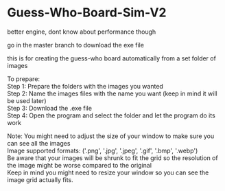 # Guess-Who-Board-Sim-V2
better engine, dont know about performance though  
  
go in the master branch to download the exe file  
  
this is for creating the guess-who board automatically from a set folder of images  
  
To prepare:  
Step 1: Prepare the folders with the images you wanted  
Step 2: Name the images files with the name you want (keep in mind it will be used later)  
Step 3: Download the .exe file  
Step 4: Open the program and select the folder and let the program do its work  

Note: You might need to adjust the size of your window to make sure you can see all the images  
Image supported formats: ('.png', '.jpg', '.jpeg', '.gif', '.bmp', '.webp')  
Be aware that your images will be shrunk to fit the grid so the resolution of the image might be worse compared to the original  
Keep in mind you might need to resize your window so you can see the image grid actually fits.  
